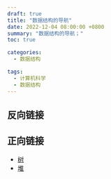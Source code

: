 ```yaml
---
draft: true
title: "数据结构的导航"
date: 2022-12-04 08:00:00 +0800
summary: "数据结构的导航；"
toc: true

categories:
  - 数据结构

tags:
  - 计算机科学
  - 数据结构
---
```


## 反向链接

## 正向链接

- [树](/post/computer-science/data-structure/树)
- [堆](/post/computer-science/data-structure/堆)
